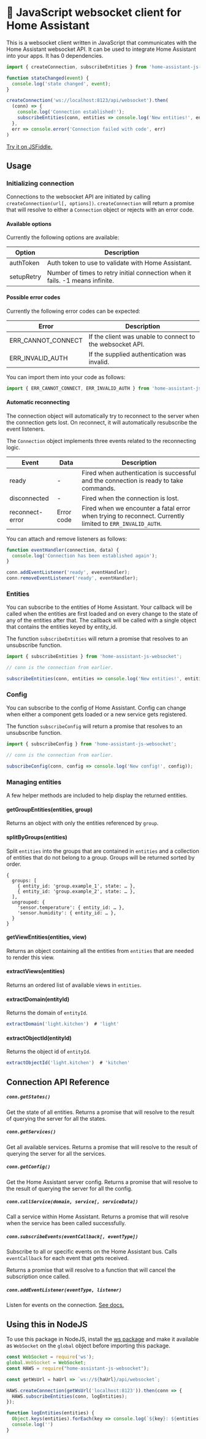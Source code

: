 # :aerial_tramway: JavaScript websocket client for Home Assistant

This is a websocket client written in JavaScript that communicates with the Home Assistant websocket API. It can be used to integrate Home Assistant into your apps. It has 0 dependencies.

```javascript
import { createConnection, subscribeEntities } from 'home-assistant-js-websocket';

function stateChanged(event) {
  console.log('state changed', event);
}

createConnection('ws://localhost:8123/api/websocket').then(
  (conn) => {
    console.log('Connection established!');
    subscribeEntities(conn, entities => console.log('New entities!', entities));
  },
  err => console.error('Connection failed with code', err)
)
```

[Try it on JSFiddle.](https://jsfiddle.net/balloob/9w3oyswa/)

## Usage

### Initializing connection

Connections to the websocket API are initiated by calling `createConnection(url[, options])`. `createConnection` will return a promise that will resolve to either a `Connection` object or rejects with an error code.

#### Available options

Currently the following options are available:

| Option | Description |
| ------ | ----------- |
| authToken | Auth token to use to validate with Home Assistant.
| setupRetry | Number of times to retry initial connection when it fails. -1 means infinite.

#### Possible error codes

Currently the following error codes can be expected:

| Error | Description |
| ----- | ----------- |
| ERR_CANNOT_CONNECT | If the client was unable to connect to the websocket API.
| ERR_INVALID_AUTH | If the supplied authentication was invalid.

You can import them into your code as follows:

```javascript
import { ERR_CANNOT_CONNECT, ERR_INVALID_AUTH } from 'home-assistant-js-websocket';
```

#### Automatic reconnecting

The connection object will automatically try to reconnect to the server when the connection gets lost. On reconnect, it will automatically resubscribe the event listeners.

The `Connection` object implements three events related to the reconnecting logic.

| Event | Data | Description |
| ----- | ---- | ----------- |
| ready | - | Fired when authentication is successful and the connection is ready to take commands.
| disconnected | - | Fired when the connection is lost.
| reconnect-error | Error code | Fired when we encounter a fatal error when trying to reconnect. Currently limited to `ERR_INVALID_AUTH`.

You can attach and remove listeners as follows:

```javascript
function eventHandler(connection, data) {
  console.log('Connection has been established again');
}

conn.addEventListener('ready', eventHandler);
conn.removeEventListener('ready', eventHandler);
```

### Entities

You can subscribe to the entities of Home Assistant. Your callback will be called when the entities are first loaded and on every change to the state of any of the entities after that. The callback will be called with a single object that contains the entities keyed by entity_id.

The function `subscribeEntities` will return a promise that resolves to an unsubscribe function.

```javascript
import { subscribeEntities } from 'home-assistant-js-websocket';

// conn is the connection from earlier.

subscribeEntities(conn, entities => console.log('New entities!', entities));
```

### Config

You can subscribe to the config of Home Assistant. Config can change when either a component gets loaded or a new service gets registered.

The function `subscribeConfig` will return a promise that resolves to an unsubscribe function.

```javascript
import { subscribeConfig } from 'home-assistant-js-websocket';

// conn is the connection from earlier.

subscribeConfig(conn, config => console.log('New config!', config));
```

### Managing entities

A few helper methods are included to help display the returned entities.

#### getGroupEntities(entities, group)

Returns an object with only the entities referenced by `group`.

#### splitByGroups(entities)

Split `entities` into the groups that are contained in `entities` and a collection of entities that do not belong to a group. Groups will be returned sorted by order.

```json5
{
  groups: [
    { entity_id: 'group.example_1', state: … },
    { entity_id: 'group.example_2', state: … },
  ],
  ungrouped: {
    'sensor.temperature': { entity_id: … },
    'sensor.humidity': { entity_id: … },
  }
}
```

#### getViewEntities(entities, view)

Returns an object containing all the entities from `entities` that are needed to render this view.

#### extractViews(entities)

Returns an ordered list of available views in `entities`.

#### extractDomain(entityId)

Returns the domain of `entityId`.

```javascript
extractDomain('light.kitchen')  # 'light'
```

#### extractObjectId(entityId)

Returns the object id of `entityId`.

```javascript
extractObjectId('light.kitchen')  # 'kitchen'
```

## Connection API Reference

##### `conn.getStates()`

Get the state of all entities. Returns a promise that will resolve to the result of querying the server for all the states.

##### `conn.getServices()`

Get all available services. Returns a promise that will resolve to the result of querying the server for all the services.

##### `conn.getConfig()`

Get the Home Assistant server config. Returns a promise that will resolve to the result of querying the server for all the config.

##### `conn.callService(domain, service[, serviceData])`

Call a service within Home Assistant. Returns a promise that will resolve when the service has been called successfully.

##### `conn.subscribeEvents(eventCallback[, eventType])`

Subscribe to all or specific events on the Home Assistant bus. Calls `eventCallback` for each event that gets received.

Returns a promise that will resolve to a function that will cancel the subscription once called.

##### `conn.addEventListener(eventType, listener)`

Listen for events on the connection. [See docs.](#automatic-reconnecting)

## Using this in NodeJS

To use this package in NodeJS, install the [ws package](https://www.npmjs.com/package/ws) and make it available as `WebSocket` on the `global` object before importing this package.

```js
const WebSocket = require('ws');
global.WebSocket = WebSocket;
const HAWS = require("home-assistant-js-websocket");

const getWsUrl = haUrl => `ws://${haUrl}/api/websocket`;

HAWS.createConnection(getWsUrl('localhost:8123')).then(conn => {
  HAWS.subscribeEntities(conn, logEntities);
});

function logEntities(entities) {
  Object.keys(entities).forEach(key => console.log(`${key}: ${entities[key].state}`));
  console.log('')
}
```
